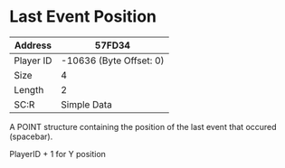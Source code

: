#  Last Event Position
Address   | 57FD34
----------|-------------
Player ID | -10636 (Byte Offset: 0)
Size 	  | 4
Length 	  | 2
SC:R      | Simple Data

A POINT structure containing the position of the last event that occured (spacebar).

PlayerID + 1 for Y position
